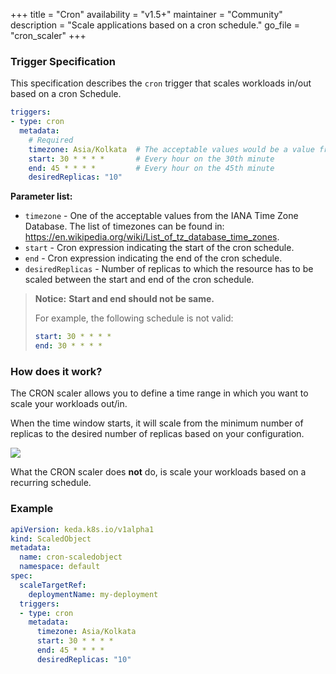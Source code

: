 +++
title = "Cron"
availability = "v1.5+"
maintainer = "Community"
description = "Scale applications based on a cron schedule."
go_file = "cron_scaler"
+++

### Trigger Specification

This specification describes the `cron` trigger that scales workloads in/out based on a cron Schedule.

```yaml
triggers:
- type: cron
  metadata:
    # Required
    timezone: Asia/Kolkata  # The acceptable values would be a value from the IANA Time Zone Database.
    start: 30 * * * *       # Every hour on the 30th minute
    end: 45 * * * *         # Every hour on the 45th minute
    desiredReplicas: "10"
```

**Parameter list:**

- `timezone` - One of the acceptable values from the IANA Time Zone Database. The list of timezones can be found in: https://en.wikipedia.org/wiki/List_of_tz_database_time_zones.
- `start` - Cron expression indicating the start of the cron schedule.
- `end` - Cron expression indicating the end of the cron schedule.
- `desiredReplicas` - Number of replicas to which the resource has to be scaled between the start and end of the cron schedule.

> **Notice:**
> **Start and end should not be same.**
>
> For example, the following schedule is not valid:
> ```yaml
> start: 30 * * * *
> end: 30 * * * *
>```

### How does it work?

The CRON scaler allows you to define a time range in which you want to scale your workloads out/in.

When the time window starts, it will scale from the minimum number of replicas to the desired number of replicas based on your configuration.

![](/img/scalers/cron/how-it-works.png)

What the CRON scaler does **not** do, is scale your workloads based on a recurring schedule.

### Example

```yaml
apiVersion: keda.k8s.io/v1alpha1
kind: ScaledObject
metadata:
  name: cron-scaledobject
  namespace: default
spec:
  scaleTargetRef:
    deploymentName: my-deployment
  triggers:
  - type: cron
    metadata:
      timezone: Asia/Kolkata
      start: 30 * * * *
      end: 45 * * * *
      desiredReplicas: "10"
```
